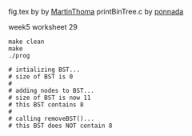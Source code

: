 fig.tex by by [MartinThoma](https://github.com/MartinThoma/LaTeX-examples/blob/master/tikz/binary-tree/binary-tree.tex)
printBinTree.c by [ponnada](http://web.archive.org/web/20090617110918/http://www.openasthra.com/c-tidbits/printing-binary-trees-in-ascii/)

week5 worksheet 29

```shell
make clean
make
./prog

# intializing BST...
# size of BST is 0
# 
# adding nodes to BST...
# size of BST is now 11
# this BST contains 8
# 
# calling removeBST()...
# this BST does NOT contain 8
```

